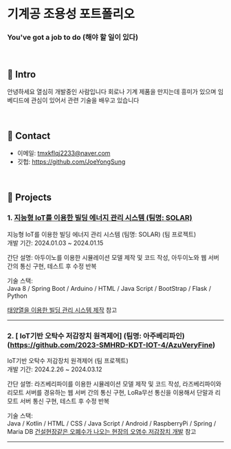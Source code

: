 # 기계공 조용성 포트폴리오
### You've got a job to do (해야 할 일이 있다)

</br>

## :pushpin: Intro
안녕하세요 열심히 개발중인 사람입니다
회로나 기계 제품을 만지는데 흥미가 있으며
임베디드에 관심이 있어서 관련 기술을 배우고 있습니다


</br>

## :pushpin: Contact
- 이메일: tmxkflqj2233@naver.com
- 깃헙: https://github.com/JoeYongSung

</br>

## :pushpin: Projects
### 1. [지능형 IoT를 이용한 빌딩 에너지 관리 시스템 (팀명: SOLAR)](https://github.com/2023-SMHRD-KDT-IOT-4/SolarBEMS)
지능형 IoT를 이용한 빌딩 에너지 관리 시스템 (팀명: SOLAR) (팀 프로젝트)  
개발 기간: 2024.01.03 ~ 2024.01.15  

간단 설명:
아두이노를 이용한 시뮬레이션 모델 제작 및 코드 작성, 
아두이노와 웹 서버 간의 통신 구현, 
테스트 후 수정 반복

기술 스택:  
Java 8 / Spring Boot / Arduino / HTML / Java Script / BootStrap / Flask / Python
  
[태양열을 이용한 빌딩 관리 시스템 제작](https://github.com/2023-SMHRD-KDT-IOT-4/SolarBEMS) 참고

---

### 2. [ IoT기반 오탁수 저감장치 원격제어] (팀명: 아주베리파인)(https://github.com/2023-SMHRD-KDT-IOT-4/AzuVeryFine)
IoT기반 오탁수 저감장치 원격제어  (팀 프로젝트)  
개발 기간: 2024.2.26 ~ 2024.03.12

간단 설명:
라즈베리파이를 이용한 시뮬레이션 모델 제작 및 코드 작성, 
라즈베리파이와 리모트 서버를 경유하는 웹 서버 간의 통신 구현, 
LoRa무선 통신을 이용해서 단말과 리모트 서버 통신 구현, 
테스트 후 수정 반복
  
기술 스택:  
Java / Kotlin / HTML / CSS / Java Script / Android / RaspberryPi / Spring / Maria DB
[건설현장같은 오폐수가 나오는 현장의 오염수 저감장치 개발](https://github.com/2023-SMHRD-KDT-IOT-4/AzuVeryFine) 참고

---
